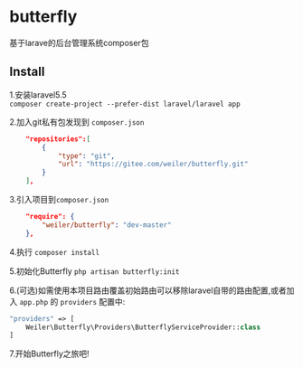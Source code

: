 # butterfly
基于larave的后台管理系统composer包

## Install
1.安装laravel5.5  
`composer create-project --prefer-dist laravel/laravel app`

2.加入git私有包发现到 `composer.json`
```json
    "repositories":[
        {
            "type": "git",
            "url": "https://gitee.com/weiler/butterfly.git"
        }
    ],
```
3.引入项目到`composer.json`

```json
    "require": {
        "weiler/butterfly": "dev-master"
    },
```
4.执行 `composer install`

5.初始化Butterfly `php artisan butterfly:init`

6.(可选)如需使用本项目路由覆盖初始路由可以移除laravel自带的路由配置,或者加入 `app.php` 的 `providers` 配置中:  
```php
"providers" => [
    Weiler\Butterfly\Providers\ButterflyServiceProvider::class
]
```

7.开始Butterfly之旅吧!